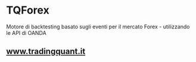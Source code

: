 # TQForex
Motore di backtesting basato sugli eventi per il mercato Forex - utilizzando le API di OANDA

## www.tradingquant.it
